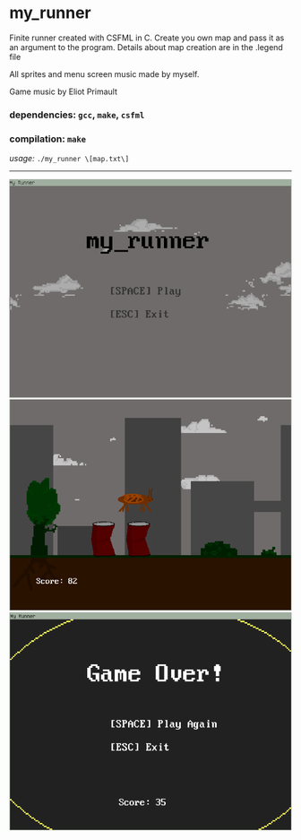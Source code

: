 # my_runner
    
Finite runner created with CSFML in C.
Create you own map and pass it as an argument to the program. Details about map creation are in the .legend file

All sprites and menu screen music made by myself.

Game music by Eliot Primault

### dependencies: `gcc`, `make`, `csfml`
### compilation: `make`

_usage:_ `./my_runner \[map.txt\]`

___

![Menu screen](https://github.com/arthurmassanes/my_runner/blob/master/img/menu_screenshot.png)
![In-game](https://github.com/arthurmassanes/my_runner/blob/master/img/game.png)
![Game over](https://github.com/arthurmassanes/my_runner/blob/master/img/game_over_screenshot.png)
